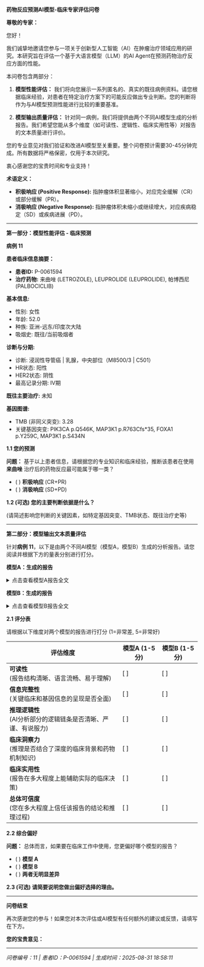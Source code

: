 **药物反应预测AI模型-临床专家评估问卷**

**尊敬的专家：**

您好！

我们诚挚地邀请您参与一项关于创新型人工智能（AI）在肿瘤治疗领域应用的研究。本研究旨在评估一个基于大语言模型（LLM）的AI Agent在预测药物治疗反应方面的性能。

本问卷包含两部分：

1. **模型性能评估：** 我们将向您展示一系列匿名的、真实的既往病例资料。请您根据临床经验，对患者在特定治疗方案下的可能反应做出专业判断。您的判断将作为与AI模型预测性能进行比较的重要基准。

2. **模型输出质量评估：** 针对同一病例，我们将提供由两个不同AI模型生成的分析报告。我们希望您能从多个维度（如可读性、逻辑性、临床实用性等）对报告的文本质量进行评价。

您的专业意见对我们验证和改进AI模型至关重要。整个问卷预计需要30-45分钟完成。所有数据将严格保密，仅用于本次研究。

衷心感谢您的宝贵时间和专业支持！

**术语定义：**

- **积极响应 (Positive Response):** 指肿瘤体积显著缩小，对应完全缓解（CR）或部分缓解（PR）。
- **消极响应 (Negative Response):** 指肿瘤体积未缩小或继续增大，对应疾病稳定（SD）或疾病进展（PD）。

---

**第一部分：模型性能评估 - 临床预测**

**病例 11**

**患者临床信息摘要：**

- **患者ID:** P-0061594
- **治疗药物:** 来曲唑 (LETROZOLE), LEUPROLIDE (LEUPROLIDE), 帕博西尼 (PALBOCICLIB)

**基本信息:**
- 性别: 女性
- 年龄: 52.0
- 种族: 亚洲-远东/印度次大陆
- 吸烟史: 既往/当前吸烟者

**诊断与分期:**
- 诊断: 浸润性导管癌 | 乳腺，中央部位（M8500/3 | C501）
- HR状态: 阳性
- HER2状态: 阴性
- 最高记录分期: IV期

**既往主要治疗:**
未知

**基因图谱:**
- TMB (非同义突变): 3.28
- 关键基因突变: PIK3CA p.Q546K, MAP3K1 p.R763Cfs*35, FOXA1 p.Y259C, MAP3K1 p.S434N

**1.1 您的预测**

**问题：** 基于以上患者信息，请根据您的专业知识和临床经验，推断该患者在使用 **来曲唑** 治疗后的药物反应最可能属于哪一类？

- ( ) **积极响应** (CR+PR)
- ( ) **消极响应** (SD+PD)

**1.2 (可选) 您的主要判断依据是什么？**

(请简述影响您判断的关键因素，如特定基因突变、TMB状态、既往治疗史等)

---

**第二部分：模型输出文本质量评估**

针对**病例 11**，以下是由两个不同AI模型（模型A，模型B）生成的分析报告。请您阅读并根据下方的量表分别进行打分。

**模型A：生成的报告**

<details>
<summary>点击查看模型A报告全文</summary>

**精准肿瘤学报告**  

**1. 患者与治疗信息**  

- **患者ID:** P-0061594  
- **治疗药物:** 来曲唑 (LETROZOLE)、亮丙瑞林 (LEUPROLIDE)、哌柏西利 (PALBOCICLIB)  

**2. 药物信息**  

- **来曲唑 (LETROZOLE)**  
  - 描述: 口服非甾体II型芳香化酶抑制剂。  
  - 作用机制: 抑制芳香化酶，减少雌激素生成。  

- **亮丙瑞林 (LEUPROLIDE)**  
  - 描述: 合成GnRH类似物。  
  - 作用机制: 调节下丘脑-垂体-性腺轴 (HPG轴)。  

- **哌柏西利 (PALBOCICLIB)**  
  - 描述: 细胞周期蛋白依赖性激酶4/6 (CDK4/6) 抑制剂。  
  - 作用机制: 结合ATP口袋，抑制细胞周期进展。  

**3. 临床与诊断信息**  

- **性别:** 女性  
- **年龄:** 52.0岁  
- **种族:** 亚洲-远东/印度次大陆  
- **族裔:** 非西班牙裔；非拉丁裔  
- **吸烟史:** 既往/当前吸烟者  
- **最高记录分期:** IV期  
- **PD-L1状态:** 阴性  
- **实验室结果:**  
  - CEA: 51.3 ng/ml (治疗开始后0天)  
  - CA 15-3: 413 U/ml (治疗开始后0天)  
- **既往用药状态:** 无  
- **HR状态:** 阳性  
- **HER2状态:** 阴性  
- **诊断:** 浸润性导管癌 | 乳房中央区 (M8500/3 | C501)  
- **临床分组:** 4组  
- **衍生分期:** IV期  
- **总结:** 远处转移/全身性疾病  

**4. 样本与基因图谱**  

- **样本ID:** P-0061594-T02-IM7 (治疗前13天)  
- **癌症类型:** 乳腺浸润性导管癌  
- **原发部位:** 乳房  
- **样本类型:** 原发灶  
- **MSI状态:** 微卫星稳定 (MSS)  
- **MSI评分:** 0.93  
- **TMB (非同义突变):** 3.28  
- **基因突变:**  
  - PIK3CA p.Q546K  
  - MAP3K1 p.R763Cfs*35  
  - FOXA1 p.Y259C  
  - MAP3K1 p.S434N  
- **结构变异:** 未检出  

**5. AI生成分析**  

**预测治疗反应评分:** 0.420 / 1.0  
*(分数越接近1，表示积极响应的可能性越高。)*  

**推理依据**  

- **来曲唑 (评分: 0.55):** 可能有益，因HR阳性状态，但PIK3CA突变 (p.Q546K) 可能通过激活PI3K/AKT通路降低疗效。  
- **亮丙瑞林 (评分: 0.30):** 对晚期乳腺癌直接影响有限，因疾病分期较晚且除HR状态外缺乏强激素依赖性。  
- **哌柏西利 (评分: 0.40):** 通过CDK4/6抑制可能有效，但MAP3K1突变 (p.R763Cfs*35, p.S434N) 可能通过激活ERK/MAPK通路导致耐药。  

**关键遗传因素:**  
- **PIK3CA p.Q546K:** PI3K/AKT信号过度激活可能降低来曲唑疗效。  
- **MAP3K1突变:** ERK/MAPK信号改变可能减弱哌柏西利反应。  

**核心临床决定因素:**  
- **HR阳性:** 支持内分泌治疗 (来曲唑)，但可能被PI3K/AKT激活抵消。  
- **IV期疾病:** 提示侵袭性生物学行为及治疗反应性降低。  
- **CA 15-3升高:** 与不良预后及较低治疗疗效相关。  

**注:** 该分数反映了AI模型基于现有遗传和临床数据的评估。建议进行临床验证。

</details>

**模型B：生成的报告**

<details>
<summary>点击查看模型B报告全文</summary>

**精准肿瘤学报告**  

**1. 患者与治疗信息**  

- **患者ID:** P-0061594  
- **治疗药物:** 来曲唑 (LETROZOLE), 亮丙瑞林 (LEUPROLIDE), 哌柏西利 (PALBOCICLIB)  

**2. 药物信息**  

**来曲唑 (LETROZOLE)**  

- **描述:** 来曲唑（CGS 20267）是一种口服非甾体类II型芳香化酶抑制剂，首次于1990年文献报道。  
- **作用机制:** 来曲唑是一种非甾体类II型芳香化酶抑制剂。  

**亮丙瑞林 (LEUPROLIDE)**  

- **描述:** 亮丙瑞林是一种合成的9肽类似物，结构与促性腺激素释放激素（GnRH）相似。  
- **作用机制:** 促性腺激素释放激素（GnRH）是一种天然存在的十肽，可调节下丘脑-垂体-性腺轴（HPG轴）。  

**哌柏西利 (PALBOCICLIB)**  

- **描述:** 哌柏西利是一种哌嗪吡啶并嘧啶类化合物，作用于细胞周期调控机制。  
- **作用机制:** 哌柏西利是一种细胞周期蛋白依赖性激酶4/6（CDK4/6）抑制剂，通过结合ATP口袋发挥作用，其IC50值为9-15 nmol/L。  

**3. 临床与诊断信息**  

- **性别:** 女性  
- **年龄:** 52.0  
- **种族:** 亚洲-远东/印度次大陆  
- **族裔:** 非西班牙裔；非拉丁裔  
- **吸烟史:** 既往/当前吸烟者  
- **分期（最高记录）:** IV期  
- **既往用药状态:** 无  
- **HR状态:** 阳性  
- **HER2状态:** 阴性  
- **诊断:** 浸润性导管癌 | 乳腺，中央部位（M8500/3 | C501）  
- **衍生分期:** IV期  
- **摘要:** 远处转移/系统性病变  

**4. 样本与基因图谱**  

- **样本ID:** P-0061594-T02-IM7（治疗前13天）  
- **癌症类型:** 乳腺癌  
- **癌症详细类型:** 乳腺浸润性导管癌  
- **原发部位:** 乳腺  
- **样本类型:** 原发灶  
- **MSI状态:** 微卫星稳定（MSS）  
- **MSI评分:** 0.93  
- **TMB (非同义突变):** 3.28  
- **基因突变:** PIK3CA p.Q546K, MAP3K1 p.R763Cfs*35, FOXA1 p.Y259C, MAP3K1 p.S434N  
- **结构变异:** 未检测到结构变异  

**5. AI生成分析**  

**预测治疗反应评分:** 0.352 / 1.0  
（分数越接近1，表示积极响应的可能性越高。）  

**推理依据**  

- **基因突变与药物机制不匹配:** 患者肿瘤携带*PIK3CA p.Q546K*突变，该突变激活PI3K/AKT/mTOR通路。来曲唑（芳香化酶抑制剂）和亮丙瑞林（GnRH激动剂）靶向激素受体阳性乳腺癌，但*PIK3CA*突变通过激活不依赖雌激素信号的通路导致内分泌治疗耐药。哌柏西利（CDK4/6抑制剂）在*PIK3CA*突变肿瘤中无效，因其下游可激活替代性细胞周期驱动因子。  

- **肿瘤生物学与生物标志物特征:** 患者为HR阳性、HER2阴性乳腺癌，肿瘤负荷高（IV期）且生物标志物水平升高（CEA: 51.3 ng/mL, CA 15-3: 413 U/mL）。虽然HR阳性提示可能对来曲唑和亮丙瑞林敏感，但*PIK3CA*突变和微卫星稳定（MSS）表明免疫检查点抑制剂（无PD-L1阳性）活性可能性低，且缺乏可能增强药物敏感性的基因组不稳定性。  

- **临床背景与既往治疗:** 患者晚期分期且既往未接受治疗，提示疾病可能已存在获得性耐药机制。*MAP3K1*截短突变（*p.R763Cfs*35*）进一步支持侵袭性生物学特征，因*MAP3K1*功能缺失突变与不良预后及靶向治疗反应降低相关。  

- **人口统计学与药代动力学因素:** 患者的亚洲族裔可能影响药物代谢（如*CYP2D6*多态性影响来曲唑清除率），但无法克服分子耐药驱动因素。吸烟史可能增加额外突变负荷，但*PIK3CA*突变仍是主要耐药决定因素。  

**注:** 评分为0.352反映了尽管HR状态理论上有治疗适应性，但由于主导性耐药机制的存在，预测疗效不佳。  
（建议进行临床验证。）

</details>

**2.1 评分表**

请根据以下维度对两个模型的报告进行打分 (1=非常差, 5=非常好)

| **评估维度** | **模型A (1-5分)** | **模型B (1-5分)** |
|-------------|------------------|------------------|
| **可读性**<br>(报告结构清晰、语言流畅、易于理解) | [ ] | [ ] |
| **信息完整性**<br>(关键临床和基因信息的呈现是否全面) | [ ] | [ ] |
| **推理逻辑性**<br>(AI分析部分的逻辑链条是否清晰、严谨、有说服力) | [ ] | [ ] |
| **临床洞察力**<br>(推理是否结合了深度的临床背景和药物机制知识) | [ ] | [ ] |
| **临床实用性**<br>(报告在多大程度上能辅助实际的临床决策) | [ ] | [ ] |
| **总体可信度**<br>(您在多大程度上信任该报告的结论和推理过程) | [ ] | [ ] |

**2.2 综合偏好**

**问题：** 总体而言，如果要在临床工作中使用，您更偏好哪个模型的报告？

- ( ) **模型 A**
- ( ) **模型 B**
- ( ) **两者无明显差异**

**2.3 (可选) 请简要说明您做出偏好选择的理由。**

---

**问卷结束**

再次感谢您的参与！如果您对本次评估或AI模型有任何额外的建议或反馈，请填写在下方。

**您的宝贵意见：**

---

*问卷编号：11 | 患者ID：P-0061594 | 生成时间：2025-08-31 18:58:11*
